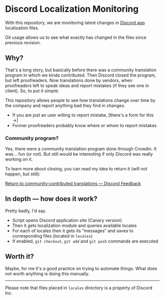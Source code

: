 # Discord Localization Monitoring

With this repository, we are monitoring latest changes in [Discord app](https://discordapp.com/) localization files.

Git usage allows us to see what exactly has changed in the files since previous revision.

## Why?

That's a long story, but basically before there was a community translation program in which we kinda contributed. Then Discord closed the program, but left proofreaders. Now translations done by vendors, when proofreaders left to speak ideas and report mistakes (if they see one in client). So, to put it simple:

This repository allows people to see how translations change over time by the company and report anything bad they find in changes.

- If you are just an user willing to report mistake, [there's a form for this →]
- Former proofreaders probably know where or whom to report mistakes

### Community program?

Yes, there were a community translation program done through Crowdin. It was… fun (or not). But still would be interesting if only Discord was really working on it.

To learn more about closing, you can read my idea to return it (will not happen, but still):

[Return to community-contributed translations — Discord Feedback](https://support.discordapp.com/hc/en-us/community/posts/360035224931)

## In depth — how does it work?

Pretty badly, I'd say.

- Script opens Discord application site (Canary version)
- Then it gets localization module and queries available locales
- For each of locales then it gets its “messages” and saves to corresponding files (located in `locales`)
- If enabled, `git checkout`, `git add` and `git push` commands are executed

## Worth it?

Maybe, for me it's a good practice on trying to automate things. What does not worth anything is doing this manually.

---

Please note that files placed in `locales` directory is a property of Discord Inc.